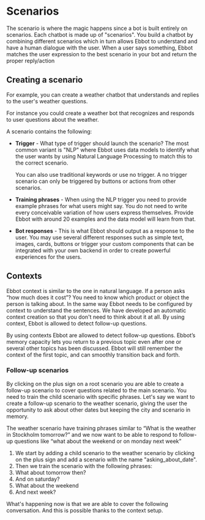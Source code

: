 # Scenarios

The scenario is where the magic happens since a bot is built entirely on scenarios. Each chatbot is made up of "scenarios". You build a chatbot by combining different scenarios which in turn allows Ebbot to understand and have a human dialogue with the user. When a user says something, Ebbot matches the user expression to the best scenario in your bot and return the proper reply/action

## Creating a scenario

For example, you can create a weather chatbot that understands and replies to the user's weather questions.

For instance you could create a weather bot that recognizes and responds to user questions about the weather.

A scenario contains the following:

*   **Trigger** - What type of trigger should launch the scenario? The most common variant is "NLP" where Ebbot uses data models to identify what the user wants by using Natural Language Processing to match this to the correct scenario.

    You can also use traditional keywords or use no trigger. A no trigger scenario can only be triggered by buttons or actions from other scenarios.
* **Training phrases** - When using the NLP trigger you need to provide example phrases for what users might say. You do not need to write every conceivable variation of how users express themselves. Provide Ebbot with around 20 examples and the data model will learn from that.
* **Bot responses** - This is what Ebbot should output as a response to the user. You may use several different responses such as simple text, images, cards, buttons or trigger your custom components that can be integrated with your own backend in order to create powerful experiences for the users.

## Contexts

Ebbot context is similar to the one in natural language. If a person asks “how much does it cost”? You need to know which product or object the person is talking about. In the same way Ebbot needs to be configured by context to understand the sentences. We have developed an automatic context creation so that you don't need to think about it at all. By using context, Ebbot is allowed to detect follow-up questions.

By using contexts Ebbot are allowed to detect follow-up questions. Ebbot’s memory capacity lets you return to a previous topic even after one or several other topics has been discussed. Ebbot will still remember the context of the first topic, and can smoothly transition back and forth.

### Follow-up scenarios

By clicking on the plus sign on a root scenario you are able to create a follow-up scenario to cover questions related to the main scenario. You need to train the child scenario with specific phrases. Let's say we want to create a follow-up scenario to the weather scenario, giving the user the opportunity to ask about other dates but keeping the city and scenario in memory.

The weather scenario have training phrases similar to “What is the weather in Stockholm tomorrow?” and we now want to be able to respond to follow-up questions like “what about the weekend or on monday next week”

1. We start by adding a child scenario to the weather scenario by clicking on the plus sign and add a scenario with the name "asking\_about\_date".
2. Then we train the scenario with the following phrases:
3. What about tomorrow then?
4. And on saturday?
5. What about the weekend
6. And next week?

What's happening now is that we are able to cover the following conversation. And this is possible thanks to the context setup.
